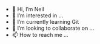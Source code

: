 - 👋 Hi, I’m Neil
- 👀 I’m interested in ...
- 🌱 I’m currently learning Git
- 💞️ I’m looking to collaborate on ...
- 📫 How to reach me ...

<!---
tzjnrrapldh/tzjnrrapldh is a ✨ special ✨ repository because its `README.md` (this file) appears on your GitHub profile.
You can click the Preview link to take a look at your changes.
--->
